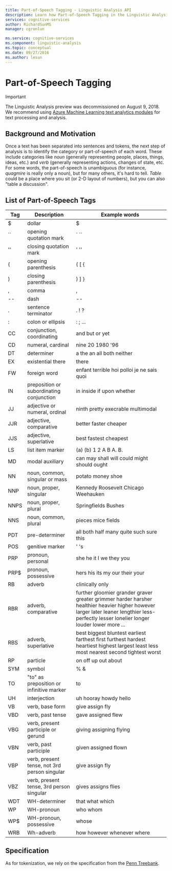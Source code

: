 ```yaml
---
title: Part-of-Speech Tagging - Linguistic Analysis API
description: Learn how Part-of-Speech Tagging in the Linguistic Analysis API identifies the category or part of speech of each word of text.
services: cognitive-services
author: RichardSunMS
manager: cgronlun

ms.service: cognitive-services
ms.component: linguistic-analysis
ms.topic: conceptual
ms.date: 09/27/2016
ms.author: lesun
---
```


# Part-of-Speech Tagging

> [!IMPORTANT]
> The Linguistic Analysis preview was decommissioned on August 9, 2018. We recommend using [Azure Machine Learning text analytics modules](https://docs.microsoft.com/en-us/azure/machine-learning/studio-module-reference/text-analytics) for text processing and analysis.

## Background and Motivation

Once a text has been separated into sentences and tokens, the next step of analysis is to identify the category or part-of-speech of each word.
These include categories like *noun* (generally representing people, places, things, ideas, etc.) and *verb* (generally representing actions, changes of state, etc.
For some words, the part-of-speech is unambiguous (for instance, *quagmire* is really only a noun), but for many others, it's hard to tell.
*Table* could be a place where you sit (or 2-D layout of numbers), but you can also "table a discussion".

## List of Part-of-Speech Tags

| Tag | Description | Example words |
|-----|-------------|---------------|
| $ | dollar | $ |
| \`\` | opening quotation mark | \` \`\` |
| '' | closing quotation mark | ' '' |
| ( | opening parenthesis | ( [ { |
| ) | closing parenthesis | ) ] } |
| , | comma | , |
| -- | dash | -- |
| . | sentence terminator | . ! ? |
| : | colon or ellipsis | : ; ... |
| CC | conjunction, coordinating | and but or yet|
| CD | numeral, cardinal | nine 20 1980 '96 |
| DT | determiner |a the an all both neither|
| EX | existential there | there |
| FW | foreign word | enfant terrible hoi polloi je ne sais quoi |
| IN | preposition or subordinating conjunction| in inside if upon whether |
| JJ | adjective or numeral, ordinal | ninth pretty execrable multimodal |
| JJR | adjective, comparative | better faster cheaper |
| JJS | adjective, superlative | best fastest cheapest |
| LS | list item marker | (a) (b) 1 2 A B A. B. |
| MD | modal auxiliary | can may shall will could might should ought |
| NN | noun, common, singular or mass | potato money shoe |
| NNP | noun, proper, singular | Kennedy Roosevelt Chicago Weehauken |
| NNPS | noun, proper, plural | Springfields Bushes |
| NNS | noun, common, plural | pieces mice fields |
| PDT | pre-determiner | all both half many quite such sure this |
| POS | genitive marker | ' 's |
| PRP | pronoun, personal | she he it I we they you |
| PRP$ | pronoun, possessive | hers his its my our their your |
| RB | adverb | clinically only |
| RBR | adverb, comparative | further gloomier grander graver greater grimmer harder harsher healthier heavier higher however larger later leaner lengthier less-perfectly lesser lonelier longer louder lower more ... |
| RBS | adverb, superlative | best biggest bluntest earliest farthest first furthest hardest heartiest highest largest least less most nearest second tightest worst |
| RP | particle | on off up out about |
| SYM | symbol | % & |
| TO | "to" as preposition or infinitive marker | to |
| UH | interjection | uh hooray howdy hello |
| VB | verb, base form | give assign fly |
| VBD | verb, past tense | gave assigned flew |
| VBG | verb, present participle or gerund | giving assigning flying |
| VBN | verb, past participle | given assigned flown |
| VBP | verb, present tense, not 3rd person singular | give assign fly |
| VBZ | verb, present tense, 3rd person singular | gives assigns flies |
| WDT | WH-determiner | that what which |
| WP | WH-pronoun | who whom |
| WP$ | WH-pronoun, possessive | whose |
| WRB | Wh-adverb | how however whenever where |

## Specification

As for tokenization, we rely on the specification from the [Penn Treebank](https://catalog.ldc.upenn.edu/ldc99t42).
